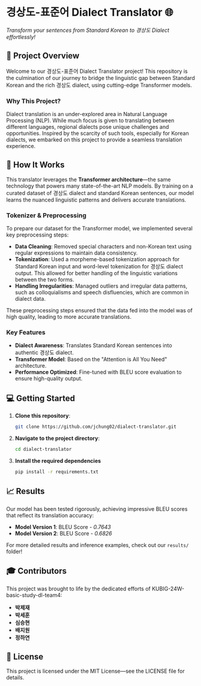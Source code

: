 # **경상도-표준어 Dialect Translator** 🌐
*Transform your sentences from Standard Korean to 경상도 Dialect effortlessly!*

## 🚀 **Project Overview**
Welcome to our 경상도-표준어 Dialect Translator project! This repository is the culmination of our journey to bridge the linguistic gap between Standard Korean and the rich 경상도 dialect, using cutting-edge Transformer models.

### **Why This Project?**
Dialect translation is an under-explored area in Natural Language Processing (NLP). While much focus is given to translating between different languages, regional dialects pose unique challenges and opportunities. Inspired by the scarcity of such tools, especially for Korean dialects, we embarked on this project to provide a seamless translation experience.

## 🧠 **How It Works**
This translator leverages the **Transformer architecture**—the same technology that powers many state-of-the-art NLP models. By training on a curated dataset of 경상도 dialect and standard Korean sentences, our model learns the nuanced linguistic patterns and delivers accurate translations.

### **Tokenizer & Preprocessing**
To prepare our dataset for the Transformer model, we implemented several key preprocessing steps:

- **Data Cleaning**: Removed special characters and non-Korean text using regular expressions to maintain data consistency.
- **Tokenization**: Used a morpheme-based tokenization approach for Standard Korean input and word-level tokenization for 경상도 dialect output. This allowed for better handling of the linguistic variations between the two forms.
- **Handling Irregularities**: Managed outliers and irregular data patterns, such as colloquialisms and speech disfluencies, which are common in dialect data.

These preprocessing steps ensured that the data fed into the model was of high quality, leading to more accurate translations.

### **Key Features**
- **Dialect Awareness**: Translates Standard Korean sentences into authentic 경상도 dialect.
- **Transformer Model**: Based on the "Attention is All You Need" architecture.
- **Performance Optimized**: Fine-tuned with BLEU score evaluation to ensure high-quality output.
<!--
## 📊 **Project Structure**
Here's a brief overview of what you'll find in this repository:

- **`data/`**: Contains the dataset used for training, including pre-processed and tokenized data.
- **`models/`**: Houses the Transformer models and training scripts.
- **`inference/`**: Tools for testing the model on new input sentences.
- **`notebooks/`**: Jupyter notebooks with exploratory data analysis, model training, and evaluation.
-->
## 💻 **Getting Started**
1. **Clone this repository**:
   ```bash
   git clone https://github.com/jchung02/dialect-translator.git
2. **Navigate to the project directory**:
   ```bash
   cd dialect-translator
3. **Install the required dependencies**
   ```bash
   pip install -r requirements.txt
## 📈 **Results**
Our model has been tested rigorously, achieving impressive BLEU scores that reflect its translation accuracy:

- **Model Version 1**: BLEU Score - *0.7643*
- **Model Version 2**: BLEU Score - *0.6826*

For more detailed results and inference examples, check out our `results/` folder!

## 🎓 **Contributors**
This project was brought to life by the dedicated efforts of KUBIG-24W-basic-study-dl-team4:

- **박제재**
- **박세훈**
- **심승현**
- **배지원**
- **정하연**

## 📄 **License**
This project is licensed under the MIT License—see the LICENSE file for details.

